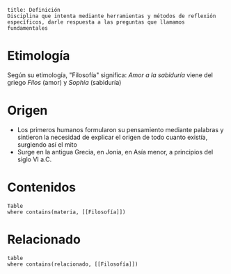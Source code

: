 ```ad-summary
title: Definición
Disciplina que intenta mediante herramientas y métodos de reflexión específicos, darle respuesta a las preguntas que llamamos fundamentales
```
[^Note]: Las preguntas fundamentales son aquellas que han sido planteadas por los seres humanos prácticamente en todas las épocas y en todas las culturas, siendo respondidas bajo creencias diferentes y formas distintas de vivir
# Etimología
Según su etimología, "Filosofía" significa: *Amor a la sabiduría* viene del griego *Filos* (amor) y *Sophia* (sabiduría)
# Origen
- Los primeros humanos formularon  su pensamiento mediante palabras y sintieron la necesidad de explicar el origen de todo cuanto existía, surgiendo así el mito 
- Surge en la antigua Grecia, en Jonia, en Asía menor, a principios del siglo VI a.C. 
# Contenidos 
```dataview
Table
where contains(materia, [[Filosofía]])
```
# Relacionado
```dataview
table 
where contains(relacionado, [[Filosofía]])
```
